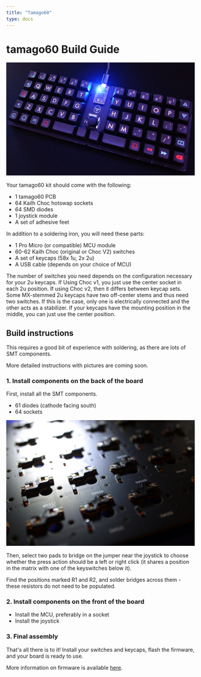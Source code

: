```yaml
---
title: "Tamago60"
type: docs
---
```


# tamago60 Build Guide

![](tamago60.jpg)

Your tamago60 kit should come with the following:

- 1 tamago60 PCB
- 64 Kailh Choc hotswap sockets
- 64 SMD diodes
- 1 joystick module
- A set of adhesive feet

In addition to a soldering iron, you will need these parts:

- 1 Pro Micro (or compatible) MCU module
- 60-62 Kailh Choc (original or Choc V2) switches
- A set of keycaps (58x 1u, 2x 2u)
- A USB cable (depends on your choice of MCU)

The number of switches you need depends on the configuration necessary for your 2u keycaps. If Using Choc v1, you just use the center socket
in each 2u position. If using Choc v2, then it differs between keycap sets. Some MX-stemmed 2u keycaps have two off-center stems and thus need two switches. If this is the case, only one is electrically connected and the other acts as a stabilizer. If your keycaps have the mounting position in the middle, you can just use the center position.

## Build instructions

This requires a good bit of experience with soldering, as there are lots of SMT components.

More detailed instructions with pictures are coming soon.

### 1. Install components on the back of the board

First, install all the SMT components.

- 61 diodes (cathode facing south)
- 64 sockets

![](tamago60-assembled.jpg)

Then, select two pads to bridge on the jumper near the joystick to choose whether the press action should be a left or right click (it shares a position in the matrix with one of the keyswitches below it).

Find the positions marked R1 and R2, and solder bridges across them - these resistors do not need to be populated.

### 2. Install components on the front of the board

- Install the MCU, preferably in a socket
- Install the joystick

### 3. Final assembly

That's all there is to it! Install your switches and keycaps, flash the firmware, and your board is ready to use.

More information on firmware is available [here](/docs/firmware).
